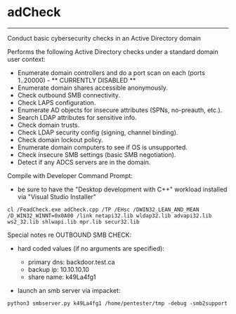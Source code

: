 # adCheck
---
Conduct basic cybersecurity checks in an Active Directory domain

Performs the following Active Directory checks under a standard domain user context:
- Enumerate domain controllers and do a port scan on each (ports 1..20000) - ** CURRENTLY DISABLED **
- Enumerate domain shares accessible anonymously.
- Check outbound SMB connectivity.
- Check LAPS configuration.
- Enumerate AD objects for insecure attributes (SPNs, no-preauth, etc.).
- Search LDAP attributes for sensitive info.
- Check domain trusts.
- Check LDAP security config (signing, channel binding).
- Check domain lockout policy.
- Enumerate domain computers to see if OS is unsupported.
- Check insecure SMB settings (basic SMB negotiation).
- Detect if any ADCS servers are in the domain.

Compile with Developer Command Prompt:
- be sure to have the "Desktop development with C++" workload installed via "Visual Studio Installer"

`cl /FeadCheck.exe adCheck.cpp /TP /EHsc /DWIN32_LEAN_AND_MEAN /D_WIN32_WINNT=0x0A00 /link netapi32.lib wldap32.lib advapi32.lib ws2_32.lib shlwapi.lib mpr.lib secur32.lib`

Special notes re OUTBOUND SMB CHECK:
- hard coded values (if no arguments are specified):
    - primary dns: backdoor.test.ca
    - backup ip: 10.10.10.10
    - share name: k49La4fg1

- launch an smb server via impacket:

`python3 smbserver.py k49La4fg1 /home/pentester/tmp -debug -smb2support`
